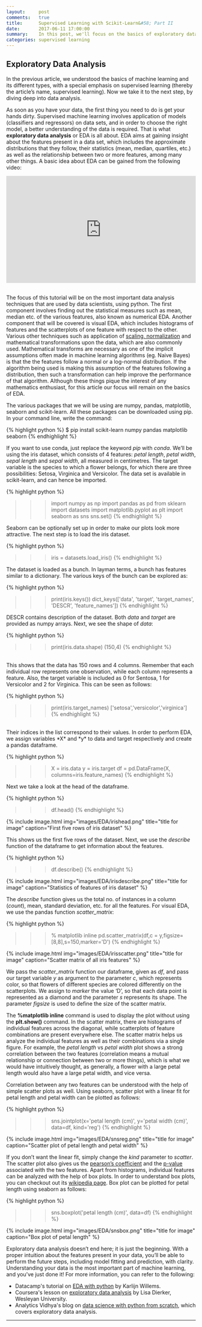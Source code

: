```yaml
---
layout:     post
comments:   true
title:      Supervised Learning with Scikit-Learn&#58; Part II
date:       2017-06-11 17:00:00
summary:    In this post, we'll focus on the basics of exploratory data analysis.
categories: supervised learning
---
```


## Exploratory Data Analysis

In the previous article, we understood the basics of machine learning and its different types, with a special emphasis on supervised learning (thereby the article’s name, supervised learning). Now we take it to the next step, by diving deep into data analysis.
 
As soon as you have your data, the first thing you need to do is get your hands dirty. Supervised machine learning involves application of models (classifiers and regressors) on data sets, and in order to choose the right model, a better understanding of the data is required.
That is what **exploratory data analysis** or EDA is all about. EDA aims at gaining insight about the features present in a data set, which includes the approximate distributions that they follow, their statistics (mean, median, quartiles, etc.) as well as the relationship between two or more features, among many other things. A basic idea about EDA can be gained from the following video&#58;

<div style="position:relative;height:0;padding-bottom:56.25%"><iframe src="https://www.youtube.com/embed/fPkIFa9uZ9A?ecver=2" width="640" height="360" frameborder="0" style="position:absolute;width:100%;height:100%;left:0" allowfullscreen></iframe></div>
<br>

The focus of this tutorial will be on the most important data analysis techniques that are used by data scientists, using python. The first component involves finding out the statistical measures such as mean, median etc. of the various features, also known as numerical EDA. Another component that will be covered is visual EDA, which includes histograms of features and the scatterplots of one feature with respect to the other. Various other techniques such as application of [scaling, normalization](http://www.datasciencecentral.com/profiles/blogs/feature-scaling-and-normalization) and mathematical transformations upon the data, which are also commonly used. Mathematical transforms are necessary as one of the implicit assumptions often made in machine learning algorithms (eg. Naive Bayes) is that the the features follow a normal or a log-normal distribution. If the algorithm being used is making this assumption of the features following a distribution, then such a transformation can help improve the performance of that algorithm. Although these things pique the interest of any mathematics enthusiast, for this article our focus will remain on the basics of EDA.

The various packages that we will be using are numpy, pandas, matplotlib, seaborn and scikit-learn. All these packages can be downloaded using pip. In your command line, write the command&#58;

{% highlight python %}
$ pip install scikit-learn numpy pandas matplotlib seaborn
{% endhighlight %}

If you want to use conda, just replace the keyword *pip* with *conda*. We’ll be using the iris dataset, which consists of 4 features: *petal length*, *petal width*, *sepal length* and *sepal width*, all measured in centimetres. The target variable is the species to which a flower belongs, for which there are three possibilities: Setosa, Virginica and Versicolor. The data set is available in scikit-learn, and can hence be imported.

{% highlight python %}
>>> import numpy as np
>>> import pandas as pd
>>> from sklearn import datasets
>>> import matplotlib.pyplot as plt
>>> import seaborn as sns
>>> sns.set()
{% endhighlight %}

Seaborn can be optionally set up in order to make our plots look more attractive. The next step is to load the iris dataset.

{% highlight python %}
>>> iris = datasets.load_iris()
{% endhighlight %}

The dataset is loaded as a bunch. In layman terms, a bunch has features similar to a dictionary. The various keys of the bunch can be explored as:

{% highlight python %}
>>> print(iris.keys())
dict_keys(['data', 'target', 'target_names', 'DESCR', 'feature_names'])
{% endhighlight %}


DESCR contains description of the dataset. Both *data* and *target* are provided as numpy arrays. Next, we see the shape of *data*:

{% highlight python %}
>>> print(iris.data.shape)
(150,4)
{% endhighlight %}

<br>
This shows that the data has 150 rows and 4 columns. Remember that each individual row represents one observation, while each column represents a feature. Also, the target variable is included as 0 for Sentosa, 1 for Versicolor and 2 for Virginica. This can be seen as follows:

{% highlight python %}
>>> print(iris.target_names)
['setosa','versicolor','virginica']
{% endhighlight %}

<br>
Their indices in the list correspond to their values. In order to perform EDA, we assign variables *X* and *y* to data and target respectively and create a pandas dataframe.

{% highlight python %}
>>> X = iris.data
>>> y = iris.target
>>> df = pd.DataFrame(X, columns=iris.feature_names)
{% endhighlight %}

Next we take a look at the head of the dataframe.

{% highlight python %}
>>> df.head()
{% endhighlight %}

{% include image.html img="images/EDA/irishead.png" title="title for image" caption="First five rows of iris dataset" %}

This shows us the first five rows of the dataset. Next, we use the *describe* function of the dataframe to get information about the features.

{% highlight python %}
>>> df.describe()
{% endhighlight %}

{% include image.html img="images/EDA/irisdescribe.png" title="title for image" caption="Statistics of features of iris dataset" %}

The *describe* function gives us the total no. of instances in a column (*count*), mean, standard deviation, etc. for all the features. For visual EDA, we use the pandas function *scatter_matrix*:

{% highlight python %}
>>> % matplotlib inline
>>> pd.scatter_matrix(df,c = y,figsize=[8,8],s=150,marker='D')
{% endhighlight %}

{% include image.html img="images/EDA/irisscatter.png" title="title for image" caption="Scatter matrix of all iris features" %}

We pass the *scatter_matrix* function our dataframe, given as *df*, and pass our target variable *y* as argument to the parameter *c*, which represents color, so that flowers of different species are colored differently on the scatterplots. We assign to *marker* the value ‘D’, so that each data point is represented as a diamond and the parameter *s* represents its shape. The parameter *figsize* is used to define the size of the scatter matrix.

The **%matplotlib inline** command is used to display the plot without using the **plt.show()** command. In the scatter matrix, there are histograms of individual features across the diagonal, while scatterplots of feature combinations are present everywhere else. The scatter matrix helps us analyze the individual features as well as their combinations via a single figure. For example, the *petal length* vs *petal width* plot shows a strong correlation between the two features (correlation means a mutual relationship or connection between two or more things), which is what we would have intuitively thought, as generally, a flower with a large petal length would also have a large petal width, and vice versa.

Correlation between any two features can be understood with the help of simple scatter plots as well. Using seaborn, scatter plot with a linear fit for petal length and petal width can be plotted as follows:

{% highlight python %}
>>> sns.jointplot(x='petal length (cm)', y='petal width (cm)', data=df, kind='reg')
{% endhighlight %}

{% include image.html img="images/EDA/snsreg.png" title="title for image" caption="Scatter plot of petal length and petal width" %}

If you don’t want the linear fit, simply change the *kind* parameter to *scatter*. The scatter plot also gives us the [pearson’s coefficient](https://en.wikipedia.org/wiki/Pearson_correlation_coefficient) and the [p-value](http://www.dummies.com/education/math/statistics/what-a-p-value-tells-you-about-statistical-data/) associated with the two features. Apart from histograms, individual features can be analyzed with the help of box plots. In order to understand box plots, you can checkout out its [wikipedia page](https://en.wikipedia.org/wiki/Box_plot). Box plot can be plotted for petal length using seaborn as follows:

{% highlight python %}
>>> sns.boxplot('petal length (cm)', data=df)
{% endhighlight %}

{% include image.html img="images/EDA/snsbox.png" title="title for image" caption="Box plot of petal length" %}

Exploratory data analysis doesn’t end here; it is just the beginning. With a proper intuition about the features present in your data, you’ll be able to perform the future steps, including model fitting and prediction, with clarity. Understanding your data is the most important part of machine learning, and you’ve just done it! For more information, you can refer to the following:

* Datacamp's tutorial on [EDA with python](https://www.datacamp.com/community/tutorials/exploratory-data-analysis-python#gs.bTZb=Fs) by Karlijn Willems.
* Coursera's lesson on [exploratory data analysis](https://www.coursera.org/learn/data-visualization/lecture/lGEmQ/python-lesson-1-defining-exploratory-data-analysis) by Lisa Dierker, Wesleyan University.
* Analytics Vidhya's blog on [data science with python from scratch](https://www.analyticsvidhya.com/blog/2016/01/complete-tutorial-learn-data-science-python-scratch-2/), which covers exploratory data analysis.

---
